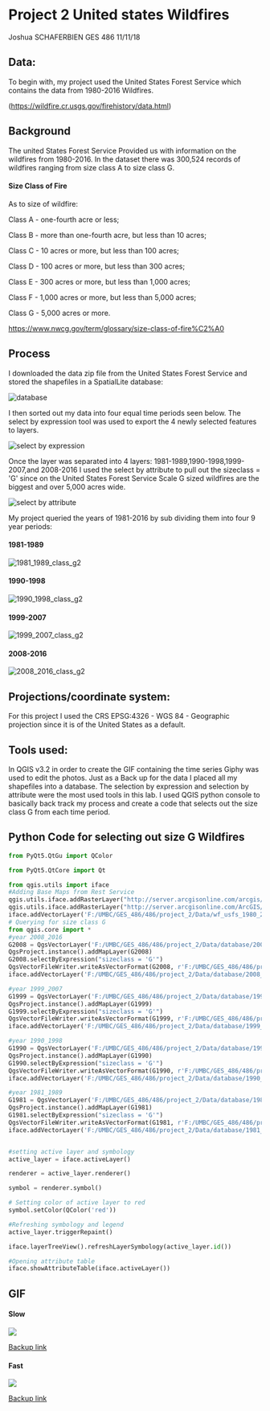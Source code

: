 # Project 2  United states Wildfires

 Joshua SCHAFERBIEN   GES 486 11/11/18

## Data:

To begin with, my project used the United States Forest Service which contains the data from 1980-2016 Wildfires.

(https://wildfire.cr.usgs.gov/firehistory/data.html)

## Background
The united States Forest Service Provided us with information on the wildfires from 1980-2016. In the dataset there was 300,524 records of wildfires ranging from size class A to size class G.

#### Size Class of Fire

As to size of wildfire:

Class A - one-fourth acre or less;

Class B - more than one-fourth acre, but less than 10 acres;

Class C - 10 acres or more, but less than 100 acres;

Class D - 100 acres or more, but less than 300 acres;

Class E - 300 acres or more, but less than 1,000 acres;

Class F - 1,000 acres or more, but less than 5,000 acres;

Class G - 5,000 acres or more.

https://www.nwcg.gov/term/glossary/size-class-of-fire%C2%A0

## Process
I downloaded the data zip file from the United States Forest Service and stored the shapefiles in a SpatialLite database:

![database](https://user-images.githubusercontent.com/42807889/48357765-5496f780-e667-11e8-98b6-8cce33c20d6d.JPG)

I then sorted out my data into four equal time periods seen below. The select by expression tool was used to export the 4 newly selected features to layers.

![select by expression](https://user-images.githubusercontent.com/42807889/48358555-03880300-e669-11e8-87b3-e81b36fc26c8.JPG)

Once the layer was separated into 4 layers: 1981-1989,1990-1998,1999-2007,and 2008-2016 I used the select by attribute to pull out the sizeclass = 'G' since on the United States Forest Service Scale G sized wildfires are the biggest and over 5,000 acres wide.

![select by attribute](https://user-images.githubusercontent.com/42807889/48358517-f1a66000-e668-11e8-9ec9-33f8c2e4a1c8.JPG)



My project queried the years of 1981-2016 by sub dividing them into four 9 year periods:
#### 1981-1989
![1981_1989_class_g2](https://user-images.githubusercontent.com/42807889/48357560-e5b99e80-e666-11e8-905d-3c5e60b5ba92.jpg)
#### 1990-1998
![1990_1998_class_g2](https://user-images.githubusercontent.com/42807889/48357609-fd912280-e666-11e8-9140-3e28a821f391.jpg)
#### 1999-2007
![1999_2007_class_g2](https://user-images.githubusercontent.com/42807889/48357645-14d01000-e667-11e8-87c8-5dfbe796610b.jpg)
#### 2008-2016
![2008_2016_class_g2](https://user-images.githubusercontent.com/42807889/48357676-27e2e000-e667-11e8-9c37-a793c990ad0f.jpg)

## Projections/coordinate system:

For this project I used the
CRS
EPSG:4326 - WGS 84 - Geographic projection since it is of the United States as a default.




## Tools used:
In QGIS v3.2 in order to create the GIF containing the time series Giphy was used to edit the photos. Just as a Back up for the data I placed all my shapefiles into a database. The selection by expression and selection by attribute were the most used tools in this lab. I used QGIS python console to basically back track my process and create a code that selects out the size class G from each time period.


## Python Code for selecting out size G Wildfires
```Python
from PyQt5.QtGu import QColor

from PyQt5.QtCore import Qt

from qgis.utils import iface
#Adding Base Maps from Rest Service
qgis.utils.iface.addRasterLayer("http://server.arcgisonline.com/arcgis/rest/services/ESRI_Imagery_World_2D/MapServer?f=json&pretty=true","raster")
qgis.utils.iface.addRasterLayer("http://server.arcgisonline.com/ArcGIS/rest/services/Canvas/World_Light_Gray_Base/MapServer?f=json&pretty=true","raster")
iface.addVectorLayer('F:/UMBC/GES_486/486/project_2/Data/wf_usfs_1980_2016/wf_usfs_1980_2016.shp','wf_usfs_1980_2016','ogr')
# Querying for size class G
from qgis.core import *
#year 2008_2016
G2008 = QgsVectorLayer('F:/UMBC/GES_486/486/project_2/Data/database/2008_2016.sqlite','2008_2016','ogr')
QgsProject.instance().addMapLayer(G2008)
G2008.selectByExpression("sizeclass = 'G'")
QgsVectorFileWriter.writeAsVectorFormat(G2008, r'F:/UMBC/GES_486/486/project_2/Data/database/2008_2016py1.gpkg', 'utf-8', G2008.crs(),'GPKG', True)
iface.addVectorLayer('F:/UMBC/GES_486/486/project_2/Data/database/2008_2016py1.gpkg','2008_2016py1','ogr')

#year 1999_2007
G1999 = QgsVectorLayer('F:/UMBC/GES_486/486/project_2/Data/database/1999_2007.sqlite','1999_2007','ogr')
QgsProject.instance().addMapLayer(G1999)
G1999.selectByExpression("sizeclass = 'G'")
QgsVectorFileWriter.writeAsVectorFormat(G1999, r'F:/UMBC/GES_486/486/project_2/Data/database/1999_2007py.gpkg', 'utf-8', G1999.crs(),'GPKG', True)
iface.addVectorLayer('F:/UMBC/GES_486/486/project_2/Data/database/1999_2007py.gpkg','1999_2007py','ogr')

#year 1990_1998
G1990 = QgsVectorLayer('F:/UMBC/GES_486/486/project_2/Data/database/1990_1998.sqlite','1990_1998','ogr')
QgsProject.instance().addMapLayer(G1990)
G1990.selectByExpression("sizeclass = 'G'")
QgsVectorFileWriter.writeAsVectorFormat(G1990, r'F:/UMBC/GES_486/486/project_2/Data/database/1990_1998py.gpkg', 'utf-8', G1990.crs(),'GPKG', True)
iface.addVectorLayer('F:/UMBC/GES_486/486/project_2/Data/database/1990_1998py.gpkg','1990_1998py','ogr')

#year 1981_1989
G1981 = QgsVectorLayer('F:/UMBC/GES_486/486/project_2/Data/database/1981_1989.sqlite','1981_1989','ogr')
QgsProject.instance().addMapLayer(G1981)
G1981.selectByExpression("sizeclass = 'G'")
QgsVectorFileWriter.writeAsVectorFormat(G1981, r'F:/UMBC/GES_486/486/project_2/Data/database/1981_1989py.gpkg', 'utf-8', G1981.crs(),'GPKG', True)
iface.addVectorLayer('F:/UMBC/GES_486/486/project_2/Data/database/1981_1989py.gpkg','1981_1989py','ogr')


#setting active layer and symbology
active_layer = iface.activeLayer()

renderer = active_layer.renderer()

symbol = renderer.symbol()

# Setting color of active layer to red
symbol.setColor(QColor('red'))

#Refreshing symbology and legend
active_layer.triggerRepaint()

iface.layerTreeView().refreshLayerSymbology(active_layer.id())

#Opening attribute table
iface.showAttributeTable(iface.activeLayer())


```
## GIF
#### Slow
![](https://media.giphy.com/media/1oEtJUaxV563V52lhj/giphy.gif)

[Backup link](https://giphy.com/gifs/1oEtJUaxV563V52lhj/html5)
#### Fast
![](https://media.giphy.com/media/uFkgRxSI6XdLDUbsVF/giphy.gif)

[Backup link ](https://giphy.com/gifs/uFkgRxSI6XdLDUbsVF/html5)
